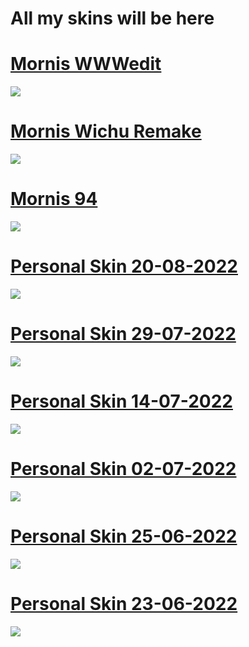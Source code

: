 # All my skins will be here



# [Mornis WWWedit](https://drive.google.com/file/d/14Lqoh5kGgo96jYRPy5ZSgUCrd2q-NdMe/view?usp=sharing)
![](https://i.imgur.com/pfcU9jf.jpeg)
# [Mornis Wichu Remake](https://drive.google.com/file/d/1Z-q4Ej46fupOJtrqWXxitp0CxjzpV-m_/view?usp=sharing)
![](https://i.imgur.com/LdAQJto.jpeg)
# [Mornis 94](https://drive.google.com/file/d/1OuYP9aTsmR-Q6hkJGVAwOOzdg4lR4_GC/view?usp=sharing)
![](https://i.imgur.com/TlB3G5o.jpeg)
# [Personal Skin 20-08-2022](https://drive.google.com/file/d/1XYmlHzxa_ADzKBBYnqwD28qUHJnxCZEt/view?usp=sharing)
![](https://i.imgur.com/UH8pmKx.jpeg)
# [Personal Skin 29-07-2022](https://drive.google.com/file/d/1902XyL6YMah9XJrvLSSZM9LwROKi90lj/view?usp=sharing)
![](https://i.imgur.com/iEG678i.jpeg)
# [Personal Skin 14-07-2022](https://drive.google.com/file/d/1szNEoOUA7c8W-cWUw5gxD0RXP0ax17Iq/view?usp=sharing)
![](https://i.imgur.com/ZubvGBT.jpeg)
# [Personal Skin 02-07-2022](https://drive.google.com/file/d/1k9ITFh1SofhrZz43RAGt4GFyZ5DLjJ9t/view?usp=sharing)
![](https://i.imgur.com/CqPeRJn.jpeg)
# [Personal Skin 25-06-2022](https://drive.google.com/file/d/121XXHl0dEyLEtYxp0A4kGzEFJwaF798m/view?usp=sharing)
![](https://i.imgur.com/M9XFh07.jpeg)
# [Personal Skin 23-06-2022](https://drive.google.com/file/d/1oFCpz-RZjbVk4J-UtgnlFKS52XL0Xgsx/view?usp=sharing)
![](https://i.imgur.com/rvtM8sd.jpeg)
